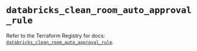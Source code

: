 # `databricks_clean_room_auto_approval_rule`

Refer to the Terraform Registry for docs: [`databricks_clean_room_auto_approval_rule`](https://registry.terraform.io/providers/databricks/databricks/1.86.0/docs/resources/clean_room_auto_approval_rule).
